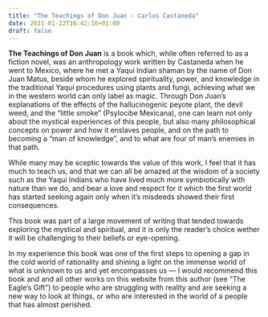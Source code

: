 ```yaml
---
title: "The Teachings of Don Juan - Carlos Castaneda"
date: 2021-01-22T16:42:16+01:00
draft: false
---
```



**The Teachings of Don Juan** is a book which, while often referred to as a fiction novel, was an anthropology work written by Castaneda when he went to Mexico, where he met a Yaqui Indian shaman  by the name of Don Juan Matus, beside whom he explored spirituality, power, and knowledge in the traditional Yaqui procedures using plants and fungi, achieving what we in the western world can only label as magic. Through Don Juan’s explanations of the effects of the hallucinogenic peyote plant, the devil weed, and the “little smoke” (Psylocibe Mexicana), one can learn not only about the mystical experiences of this people, but also many philosophical concepts on power and how it enslaves people, and on the path to becoming a “man of knowledge”, and to what are four of man’s enemies in that path.


While many may be sceptic towards the value of this work, I feel that it has much to teach us, and that we can all be amazed at the wisdom of a society such as the Yaqui Indians who have lived much more symbiotically with nature than we do, and bear a love and respect for it which the first world has started seeking again only when it’s misdeeds showed their first consequences. 


This book was part of a large movement of writing that tended towards exploring the mystical and spiritual, and it is only the reader’s choice wether it will be challenging to their beliefs or eye-opening.


In my experience this book was one of the first steps to opening a gap in the cold world of rationality and shining a light on the immense world of what is unknown to us and yet encompasses us — I would recommend this book and and all other works on this website from this author (see “The Eagle’s Gift”) to people who are struggling with reality and are seeking a new way to look at things, or who are interested in the world of a people that has almost perished.
